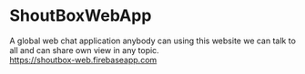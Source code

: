 # ShoutBoxWebApp
A global web chat application anybody can using  this website we can talk to all and can share own view in any topic.  
https://shoutbox-web.firebaseapp.com
